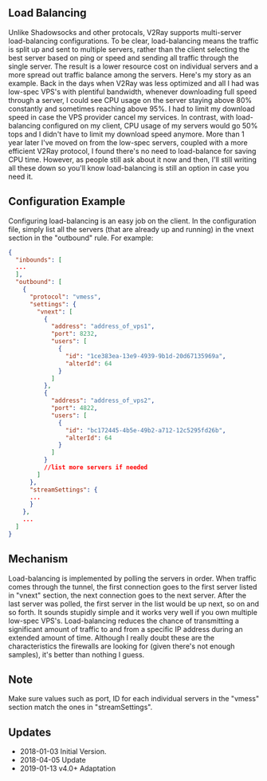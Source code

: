 ## Load Balancing

Unlike Shadowsocks and other protocals, V2Ray supports multi-server load-balancing configurations. To be clear, load-balancing means the traffic is split up and sent to multiple servers, rather than the client selecting the best server based on ping or speed and sending all traffic through the single server. The result is a lower resource cost on individual servers and a more spread out traffic balance among the servers. Here's my story as an example. Back in the days when V2Ray was less optimized and all I had was low-spec VPS's with plentiful bandwidth, whenever downloading full speed through a server, I could see CPU usage on the server staying above 80% constantly and sometimes reaching above 95%. I had to limit my download speed in case the VPS provider cancel my services. In contrast, with load-balancing configured on my client, CPU usage of my servers would go 50% tops and I didn't have to limit my download speed anymore. More than 1 year later I've moved on from the low-spec servers, coupled with a more efficient V2Ray protocol, I found there's no need to load-balance for saving CPU time. However, as people still ask about it now and then, I'll still writing all these down so you'll know load-balancing is still an option in case you need it.

## Configuration Example

Configuring load-balancing is an easy job on the client. In the configuration file, simply list all the servers (that are already up and running) in the vnext section in the "outbound" rule. For example: 
```json
{
  "inbounds": [
  ...
  ],
  "outbound": [
    {
      "protocol": "vmess",
      "settings": {
        "vnext": [
          {
            "address": "address_of_vps1",
            "port": 8232,
            "users": [
              {
                "id": "1ce383ea-13e9-4939-9b1d-20d67135969a",
                "alterId": 64
              }
            ]
          },
          {
            "address": "address_of_vps2",
            "port": 4822,
            "users": [
              {
                "id": "bc172445-4b5e-49b2-a712-12c5295fd26b",
                "alterId": 64
              }
            ]
          }
          //list more servers if needed
        ]
      },
      "streamSettings": {
      ...
      }
    },
    ...
  ]
}
```

## Mechanism

Load-balancing is implemented by polling the servers in order. When traffic comes through the tunnel, the first connection goes to the first server listed in "vnext" section, the next connection goes to the next server. After the last server was polled, the first server in the list would be up next, so on and so forth. It sounds stupidly simple and it works very well if you own multiple low-spec VPS's. Load-balancing reduces the chance of transmitting a significant amount of traffic to and from a specific IP address during an extended amount of time. Although I really doubt these are the characteristics the firewalls are looking for (given there's not enough samples), it's better than nothing I guess.

## Note

Make sure values such as port, ID for each individual servers  in the "vmess" section match the ones in "streamSettings".

## Updates

- 2018-01-03 Initial Version.
- 2018-04-05 Update
- 2019-01-13 v4.0+ Adaptation
